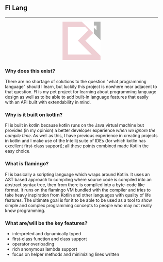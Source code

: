 ## Fl Lang

---

<div align="center">
	<img width="25%" src="resources/logo.svg" alt="logo">
</div>

### Why does this exist?
There are no shortage of solutions to the question "what programming language"
should I learn, but luckily this project is nowhere near adjacent to that question.
Fl is my pet project for learning about programming language design as well as
to be able to add built-in language features that easily with an API built with extendability
in mind.

### Why is it built on kotlin?
Fl is built in kotlin because kotlin runs on the Java virtual machine but 
provides (in my opinion) a better developer experience *when we ignore the compile time*.
As well as this, I have previous experience in creating projects in kotlin and I make use of
the Intellij suite of IDEs (for which kotlin has excellent first-class support); all these
points combined made Kotlin the easy choice.

### What is flamingo?
Fl is basically a scripting language which wraps around Kotlin. 
It uses an AST based approach to compiling where source code is compiled 
into an abstract syntax tree, then from there is compiled into a byte-code 
like format. It runs on the flamingo VM bundled with the compiler and tries to 
take heavy inspiration from Kotlin and other languages with quality of life features.
The ultimate goal is for it to be able to be used as a tool to show simple and
complex programming concepts to people who may not really know programming.

### What are/will be the key features?
* interpreted and dynamically typed
* first-class function and class support
* operator overloading
* rich anonymous lambda support
* focus on helper methods and minimizing lines written